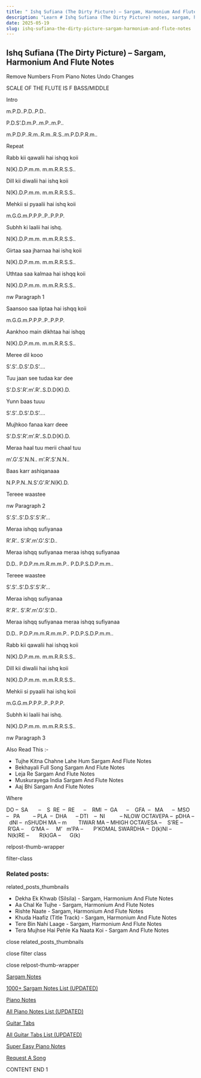 ```yaml
---
title: " Ishq Sufiana (The Dirty Picture) – Sargam, Harmonium And Flute Notes"
description: "Learn # Ishq Sufiana (The Dirty Picture) notes, sargam, harmonium notations and flute notes. Easy step-by-step tutorial for beginners."
date: 2025-05-19
slug: ishq-sufiana-the-dirty-picture-sargam-harmonium-and-flute-notes
---
```


## Ishq Sufiana (The Dirty Picture) – Sargam, Harmonium And Flute Notes

Remove Numbers From Piano Notes
Undo Changes

SCALE OF THE FLUTE IS F BASS/MIDDLE

Intro

m.P.D..P.D..P.D..

P.D.S’.D.m.P..m.P..m.P..

m.P.D.P..R.m..R.m..R.S..m.P.D.P.R.m..

Repeat

Rabb kii qawalii hai ishqq koii

N(K).D.P.m.m. m.m.R.R.S.S..

Dill kii diwalii hai ishq koii

N(K).D.P.m.m. m.m.R.R.S.S..

Mehkii si pyaalii hai ishq koii

m.G.G.m.P.P.P..P..P.P.P.

Subhh ki laalii hai ishq.

N(K).D.P.m.m. m.m.R.R.S.S..

Girtaa saa jharnaa hai ishq koii

N(K).D.P.m.m. m.m.R.R.S.S..

Uthtaa saa kalmaa hai ishqq koii

N(K).D.P.m.m. m.m.R.R.S.S..

nw Paragraph 1

Saansoo saa liptaa hai ishqq koii

m.G.G.m.P.P.P..P..P.P.P.

Aankhoo main dikhtaa hai ishqq

N(K).D.P.m.m. m.m.R.R.S.S..

Meree dil kooo

S’.S’..D.S’.D.S’….

Tuu jaan see tudaa kar dee

S’.D.S’.R’.m’.R’..S.D.D(K).D.

Yunn baas tuuu

S’.S’..D.S’.D.S’….

Mujhkoo fanaa karr deee

S’.D.S’.R’.m’.R’..S.D.D(K).D.

Meraa haal tuu merii chaal tuu

m’.G’.S’.N.N.. m’.R’.S’.N.N..

Baas karr ashiqanaaa

N.P.P.N..N.S’.G’.R’.N(K).D.

Tereee waastee

nw Paragraph 2

S’.S’..S’.D.S’.S’.R’…

Meraa ishqq sufiyanaa

R’.R’.. S’.R’.m’.G’.S’.D..

Meraa ishqq sufiyanaa meraa ishqq sufiyanaa

D.D.. P.D.P.m.m.R.m.m.P.. P.D.P.S.D.P.m.m..

Tereee waastee

S’.S’..S’.D.S’.S’.R’…

Meraa ishqq sufiyanaa

R’.R’.. S’.R’.m’.G’.S’.D..

Meraa ishqq sufiyanaa meraa ishqq sufiyanaa

D.D.. P.D.P.m.m.R.m.m.P.. P.D.P.S.D.P.m.m..

Rabb kii qawalii hai ishqq koii

N(K).D.P.m.m. m.m.R.R.S.S..

Dill kii diwalii hai ishq koii

N(K).D.P.m.m. m.m.R.R.S.S..

Mehkii si pyaalii hai ishq koii

m.G.G.m.P.P.P..P..P.P.P.

Subhh ki laalii hai ishq.

N(K).D.P.m.m. m.m.R.R.S.S..

nw Paragraph 3

Also Read This :-

- Tujhe Kitna Chahne Lahe Hum Sargam And Flute Notes
- Bekhayali Full Song Sargam And Flute Notes
- Leja Re Sargam And Flute Notes
- Muskurayega India Sargam And Flute Notes
- Aaj Bhi Sargam And Flute Notes

Where

DO –  SA       –    S  RE  –  RE      –    RMI  –  GA      –    GFA  –   MA      –  MSO  –   PA         – PLA  –  DHA      – DTI    –  NI          – NLOW OCTAVEPA –  pDHA –  dNI –  nSHUDH MA – m        TIWAR MA – MHIGH OCTAVESA –    S’RE –     R’GA –     G’MA –     M’   m’PA –       P’KOMAL SWARDHA –  D(k)NI –       N(k)RE –       R(k)GA –      G(k)

relpost-thumb-wrapper

filter-class

### Related posts:

related_posts_thumbnails

- Dekha Ek Khwab (Silsila) - Sargam, Harmonium And Flute Notes
- Aa Chal Ke Tujhe - Sargam, Harmonium And Flute Notes
- Rishte Naate - Sargam, Harmonium And Flute Notes
- Khuda Haafiz (Title Track) - Sargam, Harmonium And Flute Notes
- Tere Bin Nahi Laage - Sargam, Harmonium And Flute Notes
- Tera Mujhse Hai Pehle Ka Naata Koi - Sargam And Flute Notes

close related_posts_thumbnails

close filter class

close relpost-thumb-wrapper

[Sargam Notes](/sargam-notes.html)

[1000+ Sargam Notes List (UPDATED)](/all-songs-list-sargam-notes.html)

[Piano Notes](/piano-notes.html)

[All Piano Notes List (UPDATED)](/all-songs-list-piano-notes.html)

[Guitar Tabs](/guitar-tabs.html)

[All Guitar Tabs List (UPDATED)](/all-songs-list-guitar-tabs.html)

[Super Easy Piano Notes](https://studywall.in/)

[Request A Song](/request-a-song.html)

CONTENT END 1
